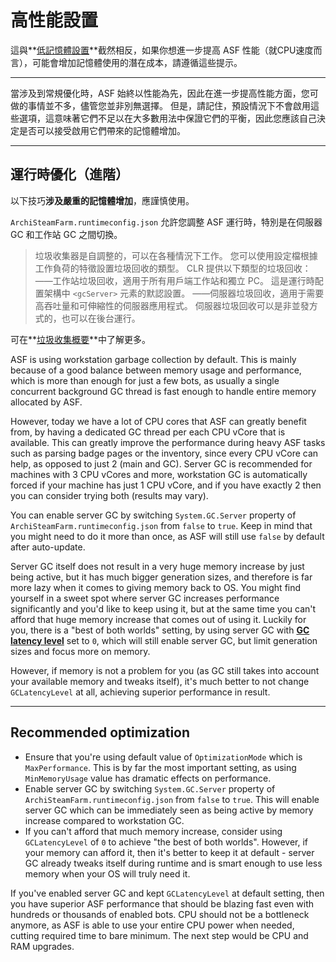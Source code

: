 # 高性能設置

這與**[低記憶體設置](https://github.com/JustArchiNET/ArchiSteamFarm/wiki/Low-memory-setup)**截然相反，如果你想進一步提高 ASF 性能（就CPU速度而言），可能會增加記憶體使用的潛在成本，請遵循這些提示。

* * *

當涉及到常規優化時，ASF 始終以性能為先，因此在進一步提高性能方面，您可做的事情並不多，儘管您並非別無選擇。 但是，請記住，預設情況下不會啟用這些選項，這意味著它們不足以在大多數用法中保證它們的平衡，因此您應該自己決定是否可以接受啟用它們帶來的記憶體增加。

* * *

## 運行時優化（進階）

以下技巧**涉及嚴重的記憶體增加**，應謹慎使用。

`ArchiSteamFarm.runtimeconfig.json` 允許您調整 ASF 運行時，特別是在伺服器 GC 和工作站 GC 之間切換。

> 垃圾收集器是自調整的，可以在各種情況下工作。 您可以使用設定檔根據工作負荷的特徵設置垃圾回收的類型。 CLR 提供以下類型的垃圾回收： ——工作站垃圾回收，適用于所有用戶端工作站和獨立 PC。 這是運行時配置架構中 `<gcServer>` 元素的默認設置。 ——伺服器垃圾回收，適用于需要高吞吐量和可伸縮性的伺服器應用程式。 伺服器垃圾回收可以是非並發方式的，也可以在後台運行。

可在**[垃圾收集概要](https://docs.microsoft.com/en-us/dotnet/standard/garbage-collection/fundamentals)**中了解更多。

ASF is using workstation garbage collection by default. This is mainly because of a good balance between memory usage and performance, which is more than enough for just a few bots, as usually a single concurrent background GC thread is fast enough to handle entire memory allocated by ASF.

However, today we have a lot of CPU cores that ASF can greatly benefit from, by having a dedicated GC thread per each CPU vCore that is available. This can greatly improve the performance during heavy ASF tasks such as parsing badge pages or the inventory, since every CPU vCore can help, as opposed to just 2 (main and GC). Server GC is recommended for machines with 3 CPU vCores and more, workstation GC is automatically forced if your machine has just 1 CPU vCore, and if you have exactly 2 then you can consider trying both (results may vary).

You can enable server GC by switching `System.GC.Server` property of `ArchiSteamFarm.runtimeconfig.json` from `false` to `true`. Keep in mind that you might need to do it more than once, as ASF will still use `false` by default after auto-update.

Server GC itself does not result in a very huge memory increase by just being active, but it has much bigger generation sizes, and therefore is far more lazy when it comes to giving memory back to OS. You might find yourself in a sweet spot where server GC increases performance significantly and you'd like to keep using it, but at the same time you can't afford that huge memory increase that comes out of using it. Luckily for you, there is a "best of both worlds" setting, by using server GC with **[GC latency level](https://github.com/JustArchiNET/ArchiSteamFarm/wiki/Low-memory-setup#gclatencylevel)** set to `0`, which will still enable server GC, but limit generation sizes and focus more on memory.

However, if memory is not a problem for you (as GC still takes into account your available memory and tweaks itself), it's much better to not change `GCLatencyLevel` at all, achieving superior performance in result.

* * *

## Recommended optimization

- Ensure that you're using default value of `OptimizationMode` which is `MaxPerformance`. This is by far the most important setting, as using `MinMemoryUsage` value has dramatic effects on performance.
- Enable server GC by switching `System.GC.Server` property of `ArchiSteamFarm.runtimeconfig.json` from `false` to `true`. This will enable server GC which can be immediately seen as being active by memory increase compared to workstation GC.
- If you can't afford that much memory increase, consider using `GCLatencyLevel` of `0` to achieve "the best of both worlds". However, if your memory can afford it, then it's better to keep it at default - server GC already tweaks itself during runtime and is smart enough to use less memory when your OS will truly need it.

If you've enabled server GC and kept `GCLatencyLevel` at default setting, then you have superior ASF performance that should be blazing fast even with hundreds or thousands of enabled bots. CPU should not be a bottleneck anymore, as ASF is able to use your entire CPU power when needed, cutting required time to bare minimum. The next step would be CPU and RAM upgrades.